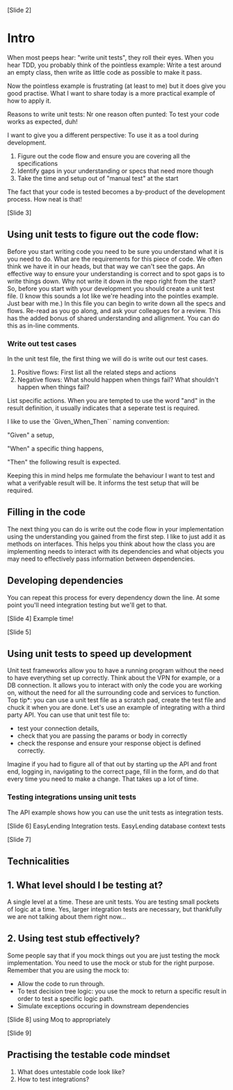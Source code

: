 [Slide 2]

# Intro

When most peeps hear: "write unit tests", they roll their eyes. 
When you hear TDD, you probably think of the pointless example: Write a test around an empty class, then write as little code as possible to make it pass.

Now the pointless example is frustrating (at least to me) but it does give you good practise. 
What I want to share today is a more practical example of how to apply it.

Reasons to write unit tests:
Nr one reason often punted: To test your code works as expected, duh!

I want to give you a different perspective:
To use it as a tool during development. 
1. Figure out the code flow and ensure you are covering all the specifications
2. Identify gaps in your understanding or specs that need more though
3. Take the time and setup out of "manual test" at the start

The fact that your code is tested becomes a by-product of the development process. How neat is that!

[Slide 3]

## Using unit tests to figure out the code flow:
Before you start writing code you need to be sure you understand what it is you need to do. What are the requirements for this piece of code. We often think we have it in our heads, but that way we can't see the gaps. An effective way to ensure your understanding is correct and to spot gaps is to write things down. Why not write it down in the repo right from the start?
So, before you start with your development you should create a unit test file. (I know this sounds a lot like we're heading into the pointles example. Just bear with me.) In this file you can begin to write down all the specs and flows. Re-read as you go along, and ask your colleagues for a review. This has the added bonus of shared understanding and allignment. You can do this as in-line comments.

### Write out test cases
In the unit test file, the first thing we will do is write out our test cases. 
1. Positive flows: First list all the related steps and actions
2. Negative flows: What should happen when things fail? What shouldn't happen when things fail?

List specific actions. When you are tempted to use the word "and" in the result definition, it usually indicates that a seperate test is required.

I like to use the `Given_When_Then`` naming convention: 

"Given" a setup, 

"When" a specific thing happens, 

"Then" the following result is expected. 

Keeping this in mind helps me formulate the behaviour I want to test and what a verifyable result will be. It informs the test setup that will be required. 

## Filling in the code
The next thing you can do is write out the code flow in your implementation using the understanding you gained from the first step. I like to just add it as methods on interfaces. This helps you think about how the class you are implementing needs to interact with its dependencies and what objects you may need to effectively pass information between dependencies.

## Developing dependencies
You can repeat this process for every dependency down the line. At some point you'll need integration testing but we'll get to that.

[Slide 4] Example time!


[Slide 5]

## Using unit tests to speed up development
Unit test frameworks allow you to have a running program without the need to have everything set up correctly. Think about the VPN for example, or a DB connection.
It allows you to interact with only the code you are working on, without the need for all the surrounding code and services to function.
Top tip*: you can use a unit test file as a scratch pad, create the test file and chuck it when you are done. Let's use an example of integrating with a third party API. You can use that unit test file to:
* test your connection details, 
* check that you are passing the params or body in correctly
* check the response and ensure your response object is defined correctly. 

Imagine if you had to figure all of that out by starting up the API and front end, logging in, navigating to the correct page, fill in the form, and do that every time you need to make a change. That takes up a lot of time. 

### Testing integrations unsing unit tests
The API example shows how you can use the unit tests as integration tests.

[Slide 6]  EasyLending Integration tests. EasyLending database context tests

[Slide 7]

## Technicalities 
## 1. What level should I be testing at?
A single level at a time. These are unit tests. You are testing small pockets of logic at a time. Yes, larger integration tests are necessary, but thankfully we are not talking about them right now...
## 2. Using test stub effectively?
Some people say that if you mock things out you are just testing the mock implementation. You need to use the mock or stub for the right purpose.
Remember that you are using the mock to:
* Allow the code to run through. 
* To test decision tree logic: you use the mock to return a specific result in order to test a specific logic path.
* Simulate exceptions occuring in downstream dependencies

[Slide 8] using Moq to appropriately 


[Slide 9] 

## Practising the testable code mindset
1. What does untestable code look like?
2. How to test integrations?